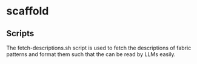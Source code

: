 # scaffold

## Scripts

The fetch-descriptions.sh script is used to fetch the descriptions of fabric patterns and format them such that the can
be read by LLMs easily.
